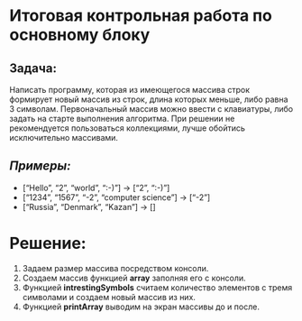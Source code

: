 # Итоговая контрольная работа по основному блоку

## Задача:
 
 Написать программу, которая из имеющегося массива строк формирует новый массив из строк, длина которых меньше, либо равна 3 символам. Первоначальный массив можно ввести с клавиатуры, либо задать на старте выполнения алгоритма. При решении не рекомендуется пользоваться коллекциями, лучше обойтись исключительно массивами.

## *Примеры:* 
 * [“Hello”, “2”, “world”, “:-)”] → [“2”, “:-)”]
 * [“1234”, “1567”, “-2”, “computer science”] → [“-2”]
 * [“Russia”, “Denmark”, “Kazan”] → []


# Решение:

1. Задаем размер массива посредством консоли.
2. Создаем массив функцией **array** заполняя его с консоли.
3. Функцией **intrestingSymbols** считаем количество элементов с тремя символами и создаем новый массив из них.
4. Функцией **printArray**  выводим на экран массивы до и после.
